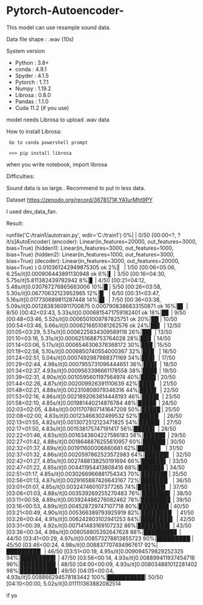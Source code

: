 # Pytorch-Autoencoder-

This model can use resample sound data.

Data file shape : .wav (10s)



System version
 - Python : 3.8+ 
 - conda : 4.9.1
 - Spyder : 4.1.5
 - Pytorch : 1.7.1
 - Numpy : 1.19.2
 - Librosa : 0.8.0
 - Pandas : 1.1.0
 - Cuda 11.2 (if you use) 
 
 model needs Librosa to upload .wav data
 
 How to install Librosa:
 
     Go to conda powershell prompt
 
     >>> pip install librosa
 
 
 when you write notebook, import librosa 
 
 
 
 Difficulties:
     
 Sound data is so large.. 
 Recommend to put in less data.
     
 Dataset
 https://zenodo.org/record/3678171#.YA1urMht9PY
 
 I used dev_data_fan.
 
 Result:
 
  runfile('C:/train1/autotrain.py', wdir='C:/train1')
  0%|          | 0/50 [00:00<?, ?it/s]AutoEncoder(
  (encoder): Linear(in_features=20000, out_features=3000, bias=True)
  (hidden1): Linear(in_features=3000, out_features=1000, bias=True)
  (hidden2): Linear(in_features=1000, out_features=3000, bias=True)
  (decoder): Linear(in_features=3000, out_features=20000, bias=True)
)
0.010361242949875305
ok
  2%|▏         | 1/50 [00:06<05:06,  6.25s/it]0.000906443891130948
ok
  6%|▌         | 3/50 [00:16<04:30,  5.75s/it]5.811382439792942
  8%|▊         | 4/50 [00:21<04:12,  5.48s/it]0.030767276865663006
 10%|█         | 5/50 [00:26<03:58,  5.30s/it]0.06770632123952965
 12%|█▏        | 6/50 [00:31<03:47,  5.16s/it]0.017730689811287448
 14%|█▍        | 7/50 [00:36<03:38,  5.09s/it]0.0012838360911700875
0.0007908386833150871
ok
 16%|█▌        | 8/50 [00:42<03:43,  5.33s/it]0.0006815471759182401
ok
 18%|█▊        | 9/50 [00:48<03:46,  5.52s/it]0.0006501009787825751
ok
 20%|██        | 10/50 [00:54<03:46,  5.66s/it]0.0006216851081262576
ok
 24%|██▍       | 12/50 [01:05<03:29,  5.51s/it]0.0006225834309589118
 26%|██▌       | 13/50 [01:10<03:16,  5.31s/it]0.0006251688753764028
 28%|██▊       | 14/50 [01:14<03:06,  5.17s/it]0.0006546306378368172
 30%|███       | 15/50 [01:19<02:58,  5.10s/it]0.0006850740554000367
 32%|███▏      | 16/50 [01:24<02:51,  5.04s/it]0.0007492987988371169
 34%|███▍      | 17/50 [01:29<02:44,  4.98s/it]0.0007955731096444651
 36%|███▌      | 18/50 [01:34<02:37,  4.93s/it]0.0009563396661178558
 38%|███▊      | 19/50 [01:39<02:31,  4.90s/it]0.0010595601197564974
 40%|████      | 20/50 [01:44<02:26,  4.87s/it]0.002009926391110639
 42%|████▏     | 21/50 [01:48<02:21,  4.88s/it]0.002310808079346316
 44%|████▍     | 22/50 [01:53<02:16,  4.86s/it]0.0021892063814448193
 46%|████▌     | 23/50 [01:58<02:10,  4.85s/it]0.001981440214876784
 48%|████▊     | 24/50 [02:03<02:05,  4.84s/it]0.0011707807141647208
 50%|█████     | 25/50 [02:08<02:00,  4.83s/it]0.00123468302499532
 52%|█████▏    | 26/50 [02:13<01:55,  4.82s/it]0.0013072512123471825
 54%|█████▍    | 27/50 [02:17<01:50,  4.83s/it]0.001538175747191417
 56%|█████▌    | 28/50 [02:22<01:46,  4.83s/it]0.0016343604227586183
 58%|█████▊    | 29/50 [02:27<01:42,  4.88s/it]0.0018648876255610957
 60%|██████    | 30/50 [02:32<01:37,  4.89s/it]0.001911600006860681
 62%|██████▏   | 31/50 [02:37<01:32,  4.86s/it]0.0020597862523572983
 64%|██████▍   | 32/50 [02:42<01:27,  4.85s/it]0.0027488138250191694
 66%|██████▌   | 33/50 [02:47<01:22,  4.85s/it]0.004411954413808416
 68%|██████▊   | 34/50 [02:51<01:17,  4.85s/it]0.0030266966881754343
 70%|███████   | 35/50 [02:56<01:13,  4.87s/it]0.0029165887426643167
 72%|███████▏  | 36/50 [03:01<01:07,  4.85s/it]0.003247460107377265
 74%|███████▍  | 37/50 [03:06<01:03,  4.88s/it]0.003539269255270483
 76%|███████▌  | 38/50 [03:11<00:58,  4.89s/it]0.003924486276082462
 78%|███████▊  | 39/50 [03:16<00:53,  4.89s/it]0.004528729747107718
 80%|████████  | 40/50 [03:21<00:49,  4.90s/it]0.005366389793925919
 82%|████████▏ | 41/50 [03:26<00:44,  4.91s/it]0.006242803102941253
 84%|████████▍ | 42/50 [03:31<00:39,  4.92s/it]0.007141483169107232
 86%|████████▌ | 43/50 [03:36<00:34,  4.98s/it]0.008058805392647628
 88%|████████▊ | 44/50 [03:41<00:29,  4.97s/it]0.008573278813855723
 90%|█████████ | 45/50 [03:46<00:24,  4.98s/it]0.008837707494967617
 92%|█████████▏| 46/50 [03:51<00:19,  4.95s/it]0.009094579829252325
 94%|█████████▍| 47/50 [03:56<00:14,  4.93s/it]0.008899411937454716
 96%|█████████▌| 48/50 [04:00<00:09,  4.93s/it]0.008034881012281402
 98%|█████████▊| 49/50 [04:05<00:04,  4.93s/it]0.008866294578183442
100%|██████████| 50/50 [04:10<00:00,  5.02s/it]0.011111363882082514

if yo
